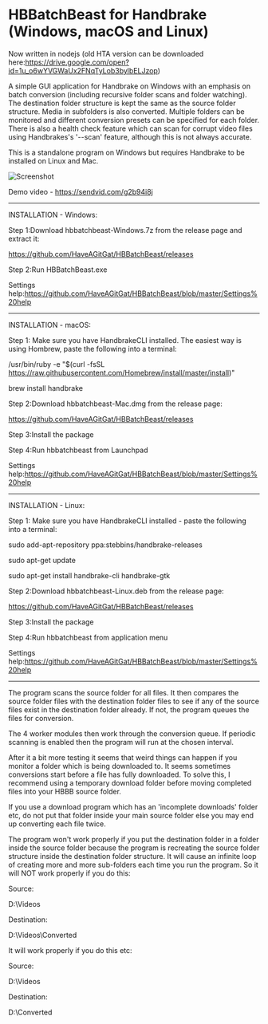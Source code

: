# HBBatchBeast for Handbrake (Windows, macOS and Linux)

Now written in nodejs (old HTA version can be downloaded here:https://drive.google.com/open?id=1u_o6wYVGWaUx2FNqTyLob3bylbELJzop)

A simple GUI application for Handbrake on Windows with an emphasis on batch conversion (including recursive folder scans and folder watching). The destination folder structure is kept the same as the source folder structure. Media in subfolders is also converted. Multiple folders can be monitored and different conversion presets can be specified for each folder. There is also a health check feature which can scan for corrupt video files using Handbrakes's '--scan' feature, although this
is not always accurate.

This is a standalone program on Windows but requires Handbrake to be installed on Linux and Mac. 

![Screenshot](https://i.imgur.com/RE0w6bO.png)

Demo video - https://sendvid.com/g2b94i8j

-------------------------------------------------------------
INSTALLATION - Windows:

Step 1:Download hbbatchbeast-Windows.7z from the release page and extract  it:

https://github.com/HaveAGitGat/HBBatchBeast/releases

Step 2:Run HBBatchBeast.exe

Settings help:https://github.com/HaveAGitGat/HBBatchBeast/blob/master/Settings%20help

-----------------------------------------------------------------------------


INSTALLATION - macOS:

Step 1: Make sure you have HandbrakeCLI installed. The easiest way is using Hombrew,
paste the following into a terminal:

/usr/bin/ruby -e "$(curl -fsSL https://raw.githubusercontent.com/Homebrew/install/master/install)"

brew install handbrake


Step 2:Download hbbatchbeast-Mac.dmg from the release page:

https://github.com/HaveAGitGat/HBBatchBeast/releases

Step 3:Install the package

Step 4:Run hbbatchbeast from Launchpad

Settings help:https://github.com/HaveAGitGat/HBBatchBeast/blob/master/Settings%20help

-----------------------------------------------------------------------------

INSTALLATION - Linux:

Step 1: Make sure you have HandbrakeCLI installed - paste the following into a terminal:

sudo add-apt-repository ppa:stebbins/handbrake-releases

sudo apt-get update

sudo apt-get install handbrake-cli handbrake-gtk



Step 2:Download hbbatchbeast-Linux.deb from the release page:

https://github.com/HaveAGitGat/HBBatchBeast/releases

Step 3:Install the package

Step 4:Run hbbatchbeast from application menu

Settings help:https://github.com/HaveAGitGat/HBBatchBeast/blob/master/Settings%20help

-------------------------------------------------------------


The program scans the source folder for all files. It then compares the source folder files with the destination folder files to see if any of the source files exist in the destination folder already. If not, the program queues the files for conversion.
 
The 4 worker modules then work through the conversion queue. If periodic scanning is enabled then the program will run at the chosen interval.

After it a bit more testing it seems that weird things can happen if you monitor a folder which is being downloaded to. It seems sometimes conversions start before a file has fully downloaded. To solve this, I recommend using a temporary download folder before moving completed files into your HBBB source folder.

If you use a download program which has an 'incomplete downloads' folder etc, do not put that folder inside your main source folder else you may end up converting each file twice.

The program won't work properly if you put the destination folder in a folder inside the source folder because the program is recreating the source folder structure inside the destination folder structure. It will cause an infinite loop of creating more and more sub-folders each time you run the program. So it will NOT work properly if you do this:

Source:

D:\Videos

Destination:

D:\Videos\Converted

It will work properly if you do this etc:

Source:

D:\Videos

Destination:

D:\Converted
